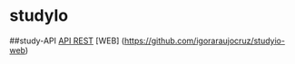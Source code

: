 # studyIo

##study-API
[API REST](https://github.com/igoraraujocruz/studyio-api)
[WEB] (https://github.com/igoraraujocruz/studyio-web)

